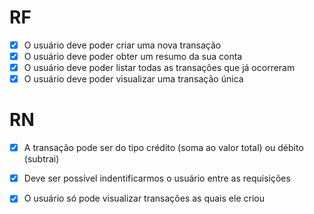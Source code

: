 # RF

- [x] O usuário deve poder criar uma nova transação
- [x] O usuário deve poder obter um resumo da sua conta
- [x] O usuário deve poder listar todas as transações que já ocorreram
- [x] O usuário deve poder visualizar uma transação única

# RN

- [x] A transação pode ser do tipo crédito (soma ao valor total) ou débito (subtrai)
- [x] Deve ser possível indentificarmos o usuário entre as requisições
- [x] O usuário só pode visualizar transações as quais ele criou



